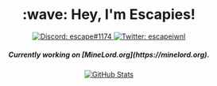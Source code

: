 <h1 align="center">:wave: Hey, I'm Escapies!</h1>

<p align="center">
  <a href="https://discord.com/users/595730403801956382">
    <img src="https://img.shields.io/badge/Discord-escape%231174-%237289da?logo=discord&style=flat-square" alt="Discord: escape#1174"/>
  </a>
  <a href="https://twitter.com/escapiesiwnl">
    <img src="https://img.shields.io/badge/Twitter-escapiesiwnl-%231DA1F2?logo=twitter&style=flat-square" alt="Twitter: escapeiwnl"/>
  </a>
</p>

<h5 align="center">Currently working on [MineLord.org](https://minelord.org).</h5>

<p align="center">
  <a href="https://github.com/Escapies">
    <img src="https://github-readme-stats.vercel.app/api?username=Escapies&count_private=true&show_icons=true&hide=stars&theme=react&hide_border=true&custom_title=Escapies%27s%20GitHub%20Stats" alt="GitHub Stats"/>
  </a>
</p>
